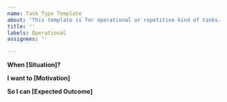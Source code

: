 ```yaml
---
name: Task Type Template
about: 'This template is for operational or repetitive kind of tasks. '
title: ''
labels: Operational
assignees: ''

---
```


**When [Situation]?**


**I want to [Motivation]**


**So I can [Expected Outcome]**
